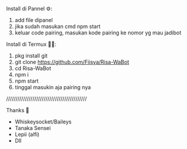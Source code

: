 Install di Pannel ⚙️:
1. add file dipanel
2. jika sudah masukan cmd npm start
3. keluar code pairing, masukan kode pairing ke nomor yg mau jadibot


Install di Termux 👨‍💻:
1. pkg install git
2. git clone https://github.com/Fiisya/Risa-WaBot
3. cd Risa-WaBot 
4. npm i
5. npm start
6. tinggal masukin aja pairing nya

///////////////////////////////////////////

Thanks 🙏
- Whiskeysocket/Baileys
- Tanaka Sensei
- Lepii (alfi)
- Dll
